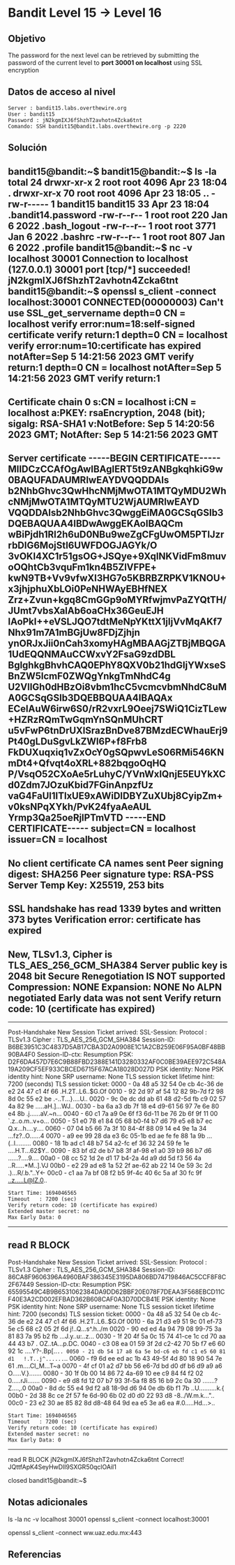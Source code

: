 # Bandit Level 15 → Level 16
## Objetivo
The password for the next level can be retrieved by submitting the password of the current level to **port 30001 on localhost** using SSL encryption
## Datos de acceso al nivel
```
Server : bandit15.labs.overthewire.org
User : bandit15
Password : jN2kgmIXJ6fShzhT2avhotn4Zcka6tnt
Comando: SSH bandit15@bandit.labs.overthewire.org -p 2220
```
## Solución 

bandit15@bandit:~$
bandit15@bandit:~$ ls -la
total 24
drwxr-xr-x  2 root     root     4096 Apr 23 18:04 .
drwxr-xr-x 70 root     root     4096 Apr 23 18:05 ..
-rw-r-----  1 bandit15 bandit15   33 Apr 23 18:04 .bandit14.password
-rw-r--r--  1 root     root      220 Jan  6  2022 .bash_logout
-rw-r--r--  1 root     root     3771 Jan  6  2022 .bashrc
-rw-r--r--  1 root     root      807 Jan  6  2022 .profile
bandit15@bandit:~$ nc -v localhost 30001
Connection to localhost (127.0.0.1) 30001 port [tcp/*] succeeded!
jN2kgmIXJ6fShzhT2avhotn4Zcka6tnt
bandit15@bandit:~$ openssl s_client -connect localhost:30001
CONNECTED(00000003)
Can't use SSL_get_servername
depth=0 CN = localhost
verify error:num=18:self-signed certificate
verify return:1
depth=0 CN = localhost
verify error:num=10:certificate has expired
notAfter=Sep  5 14:21:56 2023 GMT
verify return:1
depth=0 CN = localhost
notAfter=Sep  5 14:21:56 2023 GMT
verify return:1
---
Certificate chain
 0 s:CN = localhost
   i:CN = localhost
   a:PKEY: rsaEncryption, 2048 (bit); sigalg: RSA-SHA1
   v:NotBefore: Sep  5 14:20:56 2023 GMT; NotAfter: Sep  5 14:21:56 2023 GMT
---
Server certificate
-----BEGIN CERTIFICATE-----
MIIDCzCCAfOgAwIBAgIERT5t9zANBgkqhkiG9w0BAQUFADAUMRIwEAYDVQQDDAls
b2NhbGhvc3QwHhcNMjMwOTA1MTQyMDU2WhcNMjMwOTA1MTQyMTU2WjAUMRIwEAYD
VQQDDAlsb2NhbGhvc3QwggEiMA0GCSqGSIb3DQEBAQUAA4IBDwAwggEKAoIBAQCm
wBiPjdh1RI2h6uD0NBu9weZgCFgUwOM5PTlJzrrbDIG6MojStI6UWFDOGJAGYk/O
3vOKI4XC1r51gsOG+JSQye+9XqlNKVidFm8muvoOQhtCb3vquFm1kn4B5ZlVFPE+
kwN9TB+Vv9vfwXI3HG7o5KBRBZRPKV1KNOU+x3jhjphuXbLOi0PeNHWAyEBHfNEX
Zrz+Zvun+kgq8CmGGp9oMYRfwjmvPaZYQtTH/JUmt7vbsXalAb6oaCHx36GeuEJH
lAoPkI++eVSLJQO7tdtMeNpYKttX1jIjVvMqAKf7Nhx91m7A1mBGjUw8FDjZjhjn
ynORJxJii0nCah3xomyHAgMBAAGjZTBjMBQGA1UdEQQNMAuCCWxvY2FsaG9zdDBL
BglghkgBhvhCAQ0EPhY8QXV0b21hdGljYWxseSBnZW5lcmF0ZWQgYnkgTmNhdC4g
U2VlIGh0dHBzOi8vbm1hcC5vcmcvbmNhdC8uMA0GCSqGSIb3DQEBBQUAA4IBAQAx
ECelAuW6irw6S0/rR2vxrL9Oeej7SWiQ1CizTLew+HZRzRQmTwGqmYnSQnMUhCRT
u5vFwP6tnDrUXlSrazBnDve87BMzdECWhauErj9Pt40gLDuSgvLkZWl6P+f8Frb8
FkDUXuqxiq1vZxOcY0gSQpwvLeS06RMi546KNmDt4+Qfvqt4oXRL+882bqgoOqHQ
P/VsqO52CXoAe5rLuhyC/YVnWxIQnjE5EUYkXCd0Zdm7JOzuKbid7FGinAnpzfUz
vaG4FaUl1ITlxUE9xAWiDIDBYZuXUbj8CyipZm+v0ksNPqXYkh/PvK24fyaAeAUL
Yrmp3Qa25oeRjlPTmVTD
-----END CERTIFICATE-----
subject=CN = localhost
issuer=CN = localhost
---
No client certificate CA names sent
Peer signing digest: SHA256
Peer signature type: RSA-PSS
Server Temp Key: X25519, 253 bits
---
SSL handshake has read 1339 bytes and written 373 bytes
Verification error: certificate has expired
---
New, TLSv1.3, Cipher is TLS_AES_256_GCM_SHA384
Server public key is 2048 bit
Secure Renegotiation IS NOT supported
Compression: NONE
Expansion: NONE
No ALPN negotiated
Early data was not sent
Verify return code: 10 (certificate has expired)
---
---
Post-Handshake New Session Ticket arrived:
SSL-Session:
    Protocol  : TLSv1.3
    Cipher    : TLS_AES_256_GCM_SHA384
    Session-ID: B6BE3951C3C4837D5AB17CBA3D2A0908E1C1A2CB259E06F95A0BF48BB90BA4F0
    Session-ID-ctx:
    Resumption PSK: D2F6DA457D7E6C9B88FBD2388E141D3280332AF0C0BE39AEE972C548A19A209CF5EF933CBCED6715F67ACA18028D027D
    PSK identity: None
    PSK identity hint: None
    SRP username: None
    TLS session ticket lifetime hint: 7200 (seconds)
    TLS session ticket:
    0000 - 0a 48 a5 32 54 0e cb 4c-36 de e2 24 47 c1 4f 66   .H.2T..L6..$G.Of
    0010 - 92 2d 97 af 54 12 82 9b-7d f2 98 8d 0c 55 e2 be   .-..T...}....U..
    0020 - 9c 0e dc dd ab 61 48 d2-5d fb c9 02 57 4a 82 9e   .....aH.]...WJ..
    0030 - ba 6a a3 db 7f 18 e4 d9-61 56 97 7e 6e 80 e4 8b   .j......aV.~n...
    0040 - 60 c1 7a a9 0e 6f f3 6d-11 be 76 2b 6f 9f 11 00   `.z..o.m..v+o...
    0050 - 51 e0 78 e1 84 05 68 b0-f4 b7 d6 79 e5 e8 b7 ec   Q.x...h....y....
    0060 - 07 04 b5 66 7a 3f 10 84-4f 88 09 14 e4 9e 1a 34   ...fz?..O......4
    0070 - a9 ee 99 28 da e3 6c 05-1b ed ae fe fe 88 1a 9b   ...(..l.........
    0080 - 18 1b ad c1 48 b7 54 a2-fc ef 36 32 24 59 fe 1e   ....H.T...62$Y..
    0090 - 83 bf d2 de b7 b8 3f af-98 e1 a0 39 b9 86 b7 d6   ......?....9....
    00a0 - 08 cc 52 1d 2e d1 17 b4-2a 4d a9 dd 5d f3 56 4a   ..R.....*M..].VJ
    00b0 - e2 29 ad e8 1a 52 2f ae-62 ab 22 14 0e 59 3c 2d   .)...R/.b."..Y<-
    00c0 - c1 aa 7a bf 08 f2 b5 9f-4c 40 6c 5a af 30 fc 9f   ..z.....L@lZ.0..

    Start Time: 1694046565
    Timeout   : 7200 (sec)
    Verify return code: 10 (certificate has expired)
    Extended master secret: no
    Max Early Data: 0
---
read R BLOCK
---
Post-Handshake New Session Ticket arrived:
SSL-Session:
    Protocol  : TLSv1.3
    Cipher    : TLS_AES_256_GCM_SHA384
    Session-ID: 86CA8F9606396A4960BAF386345E3195DA806BD74719846AC5CCF8F8C2F67449
    Session-ID-ctx:
    Resumption PSK: 65595549C4B9B6531062384DA9DD62BBF20E078F7DEAA3F568EBCD11CF40E3A2CD002EFBAD362B608CAF0A3D70DCB41E
    PSK identity: None
    PSK identity hint: None
    SRP username: None
    TLS session ticket lifetime hint: 7200 (seconds)
    TLS session ticket:
    0000 - 0a 48 a5 32 54 0e cb 4c-36 de e2 24 47 c1 4f 66   .H.2T..L6..$G.Of
    0010 - 6a 21 d3 e9 51 9c 01 ef-73 5e c5 68 c2 05 2f 6d   j!..Q...s^.h../m
    0020 - 90 ed ed 4a 94 79 08 99-75 3a 81 83 7a 95 b2 fb   ...J.y..u:..z...
    0030 - 1f 20 4f 5a 0c 15 74 41-ce 1c cd 70 aa 44 43 b7   . OZ..tA...p.DC.
    0040 - c3 08 ea 01 59 3f 2d c2-42 70 5b f7 e6 60 92 1c   ....Y?-.Bp[..`..
    0050 - 21 db 54 17 a8 6a 5e bd-c6 eb fd c1 e5 60 81 d1   !.T..j^......`..
    0060 - f9 6d ee ed ac 1b 43 49-5f 4d 80 18 90 54 7e 61   .m....CI_M...T~a
    0070 - 4f cf 01 a2 d7 bb 56 e6-7d bd d0 df b6 d9 a9 a6   O.....V.}.......
    0080 - 30 1f 0b 00 14 86 72 4a-69 10 ee c9 84 f4 f2 02   0.....rJi.......
    0090 - e9 d8 fd 12 07 b7 93 3f-5a f8 85 16 b9 2c 0a 30   .......?Z....,.0
    00a0 - 8d dc 55 e4 9d f2 a8 18-9d d6 94 0e db 6b f1 7b   ..U..........k.{
    00b0 - 2d 38 8c ce 2f 57 fe 6d-90 6b 02 d0 d0 22 93 d8   -8../W.m.k..."..
    00c0 - 23 e2 30 ae 85 82 8d d8-48 64 9d ea e5 3e a6 ea   #.0.....Hd...>..

    Start Time: 1694046565
    Timeout   : 7200 (sec)
    Verify return code: 10 (certificate has expired)
    Extended master secret: no
    Max Early Data: 0
---
read R BLOCK
jN2kgmIXJ6fShzhT2avhotn4Zcka6tnt
Correct!
JQttfApK4SeyHwDlI9SXGR50qclOAil1

closed
bandit15@bandit:~$
## Notas adicionales
ls -la
nc -v localhost 30001
openssl s_client -connect localhost:30001

openssl s_client -connect ww.uaz.edu.mx:443
## Referencias